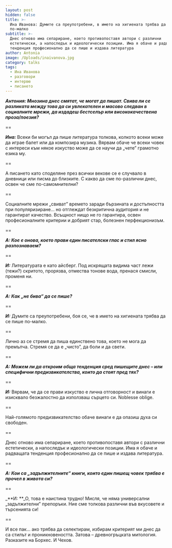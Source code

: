 ```yaml
---
layout: post
hidden: false
title: >-
  Ина Иванова: Думите са преупотребени, в името на хигиената трябва да се пише
  по-малко
subtitle: >-
  Днес отново има сепариране, което противопоставя автори с различни
  естетически, а напоследък и идеологически позиции. Има я обаче и радващата
  тенденция професионално да се пише и издава литература
author: Antonia
image: /Uploads/inaivanova.jpg
category: talks
tags:
  - Ина Иванова
  - разговори
  - интервю
  - писането
---
```

_**Антония: Мнозина днес смятат, че могат да пишат. Свива ли се разликата между това да си увлекателен и масово следван в социалните мрежи, да издадеш бестселър или висококачествена проза/поезия?**_

\==

_**Ина:**_ Всеки би могъл да пише литература толкова, колкото всеки може да играе балет или да композира музика. Вярвам обаче че всеки човек с интереси към някое изкуство може да се научи да „чете” грамотно езика му. 

\==

А писането като споделяне през всички векове се е случвало в дневници или писма до близките. С какво да сме по-различни днес, освен че сме по-самомнителни?

\==

Социалните мрежи „свиват” времето заради бързината и достъпността при популяризиране… но отглеждат безкритична аудитория и не гарантират качество. Всъщност нищо не го гарантира, освен професионалните критерии и добрият стар, болезнен перфекционизъм. 

\==

_**А: Кое е онова, което прави един писателски глас и стил ясно разпознаваем?**_

\==

_**И:**_ Литературата е като айсберг. Под искрящата видима част лежи (тежи?) скритото, прорязва, отмества тонове вода, пренася смисли, променя ни.

\==

_**А: Как „не бива“ да се пише?**_

\==

_**И:**_ Думите са преупотребени, боя се, че в името на хигиената трябва да се пише по-малко. 

\==

Лично аз се стремя да пиша единствено това, което не мога да премълча. Стремя се да е „чисто”, да боли и да свети.

\==

_**А: Можем ли да откроим обща тенденция сред пишещите днес – или специфични предизвикателства, които да стоят пред тях?**_

\==

_**И:**_ Вярвам, че да се прави изкуство е лична отговорност и винаги е изисквало безжалостно да използваш сърцето си. Noblesse oblige.

\==

Най-голямото предизвикателство обаче винаги е да опазиш духа си свободен.

\==

Днес отново има сепариране, което противопоставя автори с различни естетически, а напоследък и идеологически позиции. Има я обаче и радващата тенденция професионално да се пише и издава литература. 

\==

_**А: Кои са „задължителните“ книги, които един пишещ човек трябва е прочел в живота си?**_

\==

_**И: **_О, това е наистина трудно! Мисля, че няма универсални „задължителни” препоръки. Ние сме толкова различни във вкусовете и търсенията си!

\==

И все пак… ако трябва да селектирам, избирам критерият ми днес да са стилът и проникновеността. Затова – древногръцката митология. Разказите на Борхес. И Чехов.
